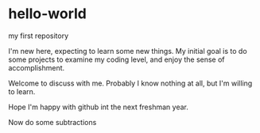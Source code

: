 # hello-world
my first repository

I'm new here, expecting to learn some new things.
My initial goal is to do some projects to examine my coding level,
and enjoy the sense of accomplishment.

Welcome  to discuss with me.
Probably I know nothing at all, but I'm willing to learn.

Hope I'm happy with github int the next freshman year.

Now do some subtractions

